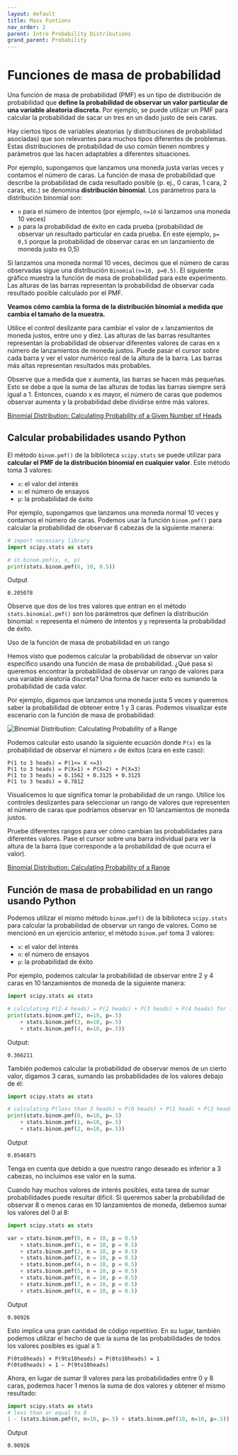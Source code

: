 ```yaml
---
layout: default
title: Mass Funtions
nav_order: 2
parent: Intro Probability Distributions
grand_parent: Probability
---
```


# Funciones de masa de probabilidad

Una función de masa de probabilidad (PMF) es un tipo de distribución de probabilidad que **define la probabilidad de observar un valor particular de una variable aleatoria discreta.** Por ejemplo, se puede utilizar un PMF para calcular la probabilidad de sacar un tres en un dado justo de seis caras.

Hay ciertos tipos de variables aleatorias (y distribuciones de probabilidad asociadas) que son relevantes para muchos tipos diferentes de problemas. Estas distribuciones de probabilidad de uso común tienen nombres y parámetros que las hacen adaptables a diferentes situaciones.

Por ejemplo, supongamos que lanzamos una moneda justa varias veces y contamos el número de caras. La función de masa de probabilidad que describe la probabilidad de cada resultado posible (p. ej., 0 caras, 1 cara, 2 caras, etc.) se denomina **distribución binomial**. Los parámetros para la distribución binomial son:

- `n` para el número de intentos (por ejemplo, `n=10` si lanzamos una moneda 10 veces)
- `p` para la probabilidad de éxito en cada prueba (probabilidad de observar un resultado particular en cada prueba. En este ejemplo, `p= 0,5` porque la probabilidad de observar caras en un lanzamiento de moneda justo es 0,5)

Si lanzamos una moneda normal 10 veces, decimos que el número de caras observadas sigue una distribución `Binomial(n=10, p=0.5)`. El siguiente gráfico muestra la función de masa de probabilidad para este experimento. Las alturas de las barras representan la probabilidad de observar cada resultado posible calculado por el PMF.

**Veamos cómo cambia la forma de la distribución binomial a medida que cambia el tamaño de la muestra.**

Utilice el control deslizante para cambiar el valor de `x` lanzamientos de moneda justos, entre uno y diez. Las alturas de las barras resultantes representan la probabilidad de observar diferentes valores de caras en x número de lanzamientos de moneda justos. Puede pasar el cursor sobre cada barra y ver el valor numérico real de la altura de la barra. Las barras más altas representan resultados más probables.

Observe que a medida que x aumenta, las barras se hacen más pequeñas. Esto se debe a que la suma de las alturas de todas las barras siempre será igual a 1. Entonces, cuando x es mayor, el número de caras que podemos observar aumenta y la probabilidad debe dividirse entre más valores.

[Binomial Distribution: Calculating Probability of a Given Number of Heads](https://static-assets.codecademy.com/skillpaths/master-stats-ii/probability-distributions/binomial/binomial_single.html)


## Calcular probabilidades usando Python

El método `binom.pmf()` de la biblioteca `scipy.stats` se puede utilizar para **calcular el PMF de la distribución binomial en cualquier valor**. Este método toma 3 valores:

- `x`: el valor del interés
- `n`: el número de ensayos
- `p`: la probabilidad de éxito

Por ejemplo, supongamos que lanzamos una moneda normal 10 veces y contamos el número de caras. Podemos usar la función `binom.pmf()` para calcular la probabilidad de observar 6 cabezas de la siguiente manera:

```python
# import necessary library
import scipy.stats as stats

# st.binom.pmf(x, n, p)
print(stats.binom.pmf(6, 10, 0.5))
```
Output
```
0.205078
```

Observe que dos de los tres valores que entran en el método `stats.binomial.pmf()` son los parámetros que definen la distribución binomial: `n` representa el número de intentos y `p` representa la probabilidad de éxito.

Uso de la función de masa de probabilidad en un rango

Hemos visto que podemos calcular la probabilidad de observar un valor específico usando una función de masa de probabilidad. ¿Qué pasa si queremos encontrar la probabilidad de observar un rango de valores para una variable aleatoria discreta? Una forma de hacer esto es sumando la probabilidad de cada valor.

Por ejemplo, digamos que lanzamos una moneda justa 5 veces y queremos saber la probabilidad de obtener entre 1 y 3 caras. Podemos visualizar este escenario con la función de masa de probabilidad:

![Binomial Distribution: Calculating Probability of a Range](https://fer78docs.github.io/assets/images/Binomial-Distribution-PMF-Probability-over-a-Range.webp)

Podemos calcular esto usando la siguiente ecuación donde `P(x)` es la probabilidad de observar el número `x` de éxitos (cara en este caso):

```
P(1 to 3 heads) = P(1<= X <=3)
P(1 to 3 heads) = P(X=1) + P(X=2) + P(X=3)
P(1 to 3 heads) = 0.1562 + 0.3125 + 0.3125
P(1 to 3 heads) = 0.7812
```

Visualicemos lo que significa tomar la probabilidad de un rango. Utilice los controles deslizantes para seleccionar un rango de valores que representen el número de caras que podríamos observar en 10 lanzamientos de moneda justos.

Pruebe diferentes rangos para ver cómo cambian las probabilidades para diferentes valores. Pase el cursor sobre una barra individual para ver la altura de la barra (que corresponde a la probabilidad de que ocurra el valor).

​[Binomial Distribution: Calculating Probability of a Range](https://static-assets.codecademy.com/skillpaths/master-stats-ii/probability-distributions/binomial-range_v2/index.html)


## Función de masa de probabilidad en un rango usando Python

Podemos utilizar el mismo método `binom.pmf()` de la biblioteca `scipy.stats` para calcular la probabilidad de observar un rango de valores. Como se mencionó en un ejercicio anterior, el método `binom.pmf` toma 3 valores:

- `x`: el valor del interés
- `n`: el número de ensayos
- `p`: la probabilidad de éxito

Por ejemplo, podemos calcular la probabilidad de observar entre 2 y 4 caras en 10 lanzamientos de moneda de la siguiente manera:
```python
import scipy.stats as stats

# calculating P(2-4 heads) = P(2 heads) + P(3 heads) + P(4 heads) for flipping a coin 10 times
print(stats.binom.pmf(2, n=10, p=.5) 
    + stats.binom.pmf(3, n=10, p=.5) 
    + stats.binom.pmf(4, n=10, p=.5))
```
Output:
```
0.366211
```

También podemos calcular la probabilidad de observar menos de un cierto valor, digamos 3 caras, sumando las probabilidades de los valores debajo de él:

```python
import scipy.stats as stats

# calculating P(less than 3 heads) = P(0 heads) + P(1 head) + P(2 heads) for flipping a coin 10 times
print(stats.binom.pmf(0, n=10, p=.5) 
    + stats.binom.pmf(1, n=10, p=.5) 
    + stats.binom.pmf(2, n=10, p=.5))
```
Output
```
0.0546875
```

Tenga en cuenta que debido a que nuestro rango deseado es inferior a 3 cabezas, no incluimos ese valor en la suma.

Cuando hay muchos valores de interés posibles, esta tarea de sumar probabilidades puede resultar difícil. Si queremos saber la probabilidad de observar 8 o menos caras en 10 lanzamientos de moneda, debemos sumar los valores del 0 al 8:

```python
import scipy.stats as stats

var = stats.binom.pmf(0, n = 10, p = 0.5) 
    + stats.binom.pmf(1, n = 10, p = 0.5) 
    + stats.binom.pmf(2, n = 10, p = 0.5) 
    + stats.binom.pmf(3, n = 10, p = 0.5) 
    + stats.binom.pmf(4, n = 10, p = 0.5) 
    + stats.binom.pmf(5, n = 10, p = 0.5) 
    + stats.binom.pmf(6, n = 10, p = 0.5) 
    + stats.binom.pmf(7, n = 10, p = 0.5) 
    + stats.binom.pmf(8, n = 10, p = 0.5)
```
Output
```
0.98926
```
Esto implica una gran cantidad de código repetitivo. En su lugar, también podemos utilizar el hecho de que la suma de las probabilidades de todos los valores posibles es igual a 1:

```
P(0to8heads) + P(9to10heads) = P(0to10heads) = 1
P(0to8heads) = 1 − P(9to10heads)
```
Ahora, en lugar de sumar 9 valores para las probabilidades entre 0 y 8 caras, podemos hacer 1 menos la suma de dos valores y obtener el mismo resultado:

```python
import scipy.stats as stats
# less than or equal to 8
1 - (stats.binom.pmf(9, n=10, p=.5) + stats.binom.pmf(10, n=10, p=.5))
```
Output
```
0.98926
```

